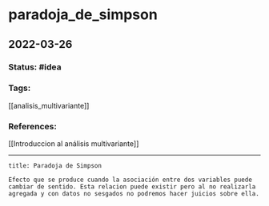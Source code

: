 # paradoja_de_simpson
## 2022-03-26

### Status: #idea
### Tags:
[[analisis_multivariante]]

### References:
[[Introduccion al análisis multivariante]]

---
```ad-note
title: Paradoja de Simpson

Efecto que se produce cuando la asociación entre dos variables puede cambiar de sentido. Esta relacion puede existir pero al no realizarla agregada y con datos no sesgados no podremos hacer juicios sobre ella.

```